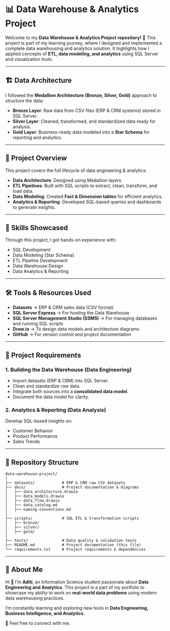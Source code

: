 # 📊 Data Warehouse & Analytics Project

Welcome to my **Data Warehouse & Analytics Project repository!** 🚀
This project is part of my learning journey, where I designed and implemented a complete data warehousing and analytics solution. It highlights how I applied concepts of **ETL, data modeling, and analytics** using SQL Server and visualization tools.

---

## 🏗️ Data Architecture

I followed the **Medallion Architecture (Bronze, Silver, Gold)** approach to structure the data:

* **Bronze Layer**: Raw data from CSV files (ERP & CRM systems) stored in SQL Server.
* **Silver Layer**: Cleaned, transformed, and standardized data ready for analysis.
* **Gold Layer**: Business-ready data modeled into a **Star Schema** for reporting and analytics.

---

## 📖 Project Overview

This project covers the full lifecycle of data engineering & analytics:

* **Data Architecture**: Designed using Medallion layers.
* **ETL Pipelines**: Built with SQL scripts to extract, clean, transform, and load data.
* **Data Modeling**: Created **Fact & Dimension tables** for efficient analytics.
* **Analytics & Reporting**: Developed SQL-based queries and dashboards to generate insights.

---

## 🎯 Skills Showcased

Through this project, I got hands-on experience with:

* SQL Development
* Data Modeling (Star Schema)
* ETL Pipeline Development
* Data Warehouse Design
* Data Analytics & Reporting

---

## 🛠️ Tools & Resources Used

* **Datasets** → ERP & CRM sales data (CSV format)
* **SQL Server Express** → For hosting the Data Warehouse
* **SQL Server Management Studio (SSMS)** → For managing databases and running SQL scripts
* **Draw\.io** → To design data models and architecture diagrams
* **GitHub** → For version control and project documentation

---

## 🚀 Project Requirements

### 1. Building the Data Warehouse (Data Engineering)

* Import datasets (ERP & CRM) into SQL Server.
* Clean and standardize raw data.
* Integrate both sources into a **consolidated data model**.
* Document the data model for clarity.

### 2. Analytics & Reporting (Data Analysis)

Develop SQL-based insights on:

* Customer Behavior
* Product Performance
* Sales Trends

---

## 📂 Repository Structure

```
data-warehouse-project/
│
├── datasets/            # ERP & CRM raw CSV datasets
├── docs/                # Project documentation & diagrams
│   ├── data_architecture.drawio
│   ├── data_models.drawio
│   ├── data_flow.drawio
│   ├── data_catalog.md
│   ├── naming-conventions.md
│
├── scripts/             # SQL ETL & transformation scripts
│   ├── bronze/
│   ├── silver/
│   ├── gold/
│
├── tests/               # Data quality & validation tests
├── README.md            # Project documentation (this file)
└── requirements.txt     # Project requirements & dependencies
```

---

## 🌟 About Me

Hi 👋 I’m **Aditi**, an Information Science student passionate about **Data Engineering and Analytics**. This project is a part of my portfolio to showcase my ability to work on **real-world data problems** using modern data warehousing practices.

I’m constantly learning and exploring new tools in **Data Engineering, Business Intelligence, and Analytics**.

📌 Feel free to connect with me.
